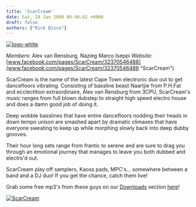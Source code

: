 ```yaml
---
title: 'ScarCream'
date: Sat, 24 Jan 2009 09:40:42 +0000
draft: false
authors: ["Rick Disco"]
---
```


[![logo-white](/wp-content/uploads/2009/01/logo-white-300x300.png "logo-white")](/wp-content/uploads/2009/01/logo-white.png)

_Members:_ Alex van Rensburg, Nazieg Marco Iseppi _Website:_ [www.facebook.com/pages/ScarCream/32370546488](www.facebook.com/pages/ScarCream/32370546488 "ScarCream")

ScarCream is the name of the latest Cape Town electronic duo out to get dancefloors vibrating. Consisting of bassline beast Naartjie from P.H.Fat and ecclectition extraordinaire, Alex van Rensburg from 3CPU, ScarCream's music ranges from full blown dubstep to straight high speed electro house and does a damn good job of doing it.

Deep wobble basslines that have entire dancefloors nodding their heads in down tempo unison are smashed apart by dramatic climaxes that have everyone sweating to keep up while morphing slowly back into deep dubby grooves.

Their hour long sets range from frantic to serene and are sure to drag you through an emotional journey that manages to leave you both dubbed and electro'd out.

ScarCream play off samplers, Kaoss pads, MPC's... somewhere between a band and a DJ duo! If you get the chance, catch them live!

Grab some free mp3's from these guys on our [Downloads](/downloads "electrotrash Downloads") section [here](/downloads "electrotrash Downloads")!

[![ScarCream](/wp-content/uploads/2009/01/pic-300x166.jpg "ScarCream")](/wp-content/uploads/2009/01/pic.jpg)